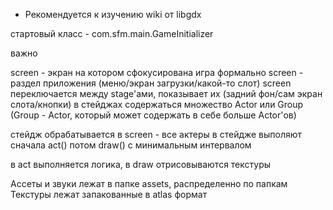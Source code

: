* Рекомендуется к изучению wiki от libgdx

стартовый класс - com.sfm.main.GameInitializer

важно

screen - экран на котором сфокусирована игра
формально screen - раздел приложения (меню/экран загрузки/какой-то слот)
screen переключается между stage'ами, показывает их (задний фон/сам экран слота/кнопки)
в стейджах содержаться множество Actor или Group (Group - Actor, который может содержать в себе больше Actor'ов)

стейдж обрабатывается в screen - все актеры в стейдже выполяют сначала act() потом draw() с минимальным интервалом

в act выполняется логика, в draw отрисовываются текстуры

Ассеты и звуки лежат в папке assets, распределенно по папкам
Текстуры лежат запакованные в atlas формат
